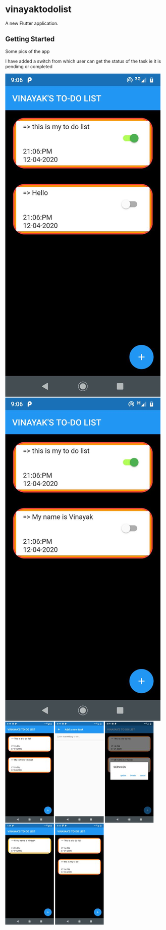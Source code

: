 # vinayaktodolist

A new Flutter application.

## Getting Started
Some pics of the app

I have added a switch from which user can get the status of the task ie it is pendimg or completed

![](https://github.com/ASVKVINAYAK/TO-DO-LIST-IN-FLUTTER/blob/master/images/6.jpg)
![](https://github.com/ASVKVINAYAK/TO-DO-LIST-IN-FLUTTER/blob/master/images/7.jpg)
![](https://github.com/ASVKVINAYAK/TO-DO-LIST-IN-FLUTTER/blob/master/images/3.jpg)
![](https://github.com/ASVKVINAYAK/TO-DO-LIST-IN-FLUTTER/blob/master/images/4.jpg)
![](https://github.com/ASVKVINAYAK/TO-DO-LIST-IN-FLUTTER/blob/master/images/5.jpg)
![](https://github.com/ASVKVINAYAK/TO-DO-LIST-IN-FLUTTER/blob/master/images/1.jpg)
![](https://github.com/ASVKVINAYAK/TO-DO-LIST-IN-FLUTTER/blob/master/images/2.jpg)


